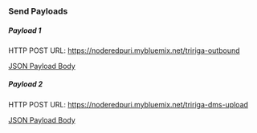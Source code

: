 ### Send Payloads

##### Payload 1
HTTP POST URL: https://noderedpuri.mybluemix.net/tririga-outbound

[JSON Payload Body](/payload1.json)

##### Payload 2
HTTP POST URL: https://noderedpuri.mybluemix.net/tririga-dms-upload

[JSON Payload Body](/payload2.json)
